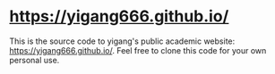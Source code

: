 # https://yigang666.github.io/
This is the source code to yigang's public academic website: https://yigang666.github.io/. Feel free to clone this code for your own personal use.